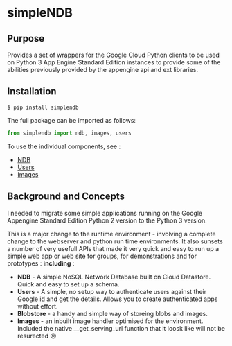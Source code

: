 # simpleNDB

## Purpose
Provides a set of wrappers for the Google Cloud Python clients to be used on Python 3 App Engine Standard Edition instances to provide some of the abilities previously provided by the appengine api and ext libraries.

## Installation

```shell
$ pip install simplendb
```

The full package can be imported as follows:

```python
from simplendb import ndb, images, users
```

To use the individual components, see :

- [NDB](docs/NDB.md)
- [Users](docs/Users.md)
- [Images](docs/Images.md)

## Background and Concepts

I needed to migrate some simple applications running on the  Google Appengine Standard Edition Python 2 version to the Python 3 version.

This is a major change to the runtime environment - involving a complete change to the webserver and python run time environments. It also sunsets a number of very usefull APIs that made it very quick and easy to run up a simple web app or web site for groups, for demonstrations and for prototypes : **including** :

- **NDB** - A simple NoSQL Network Database built on Cloud Datastore. Quick and easy to set up a schema.
- **Users** - A simple, no setup way to authenticate users against their Google id and get the details. Allows you to create authenticated apps without effort.
- **Blobstore** - a handy and simple way of storeing blobs and images.
- **Images** - an inbuilt image handler optimised for the environment. Included the native __get_serving_url function that it loosk like will not be resurected :angry:
